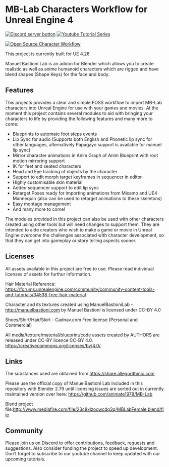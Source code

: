# MB-Lab Characters Workflow for Unreal Engine 4
<!-- BADGES/ -->
<span class="badge-discord"><a href="https://discord.gg/CmgdEvw" title="Join on discord"><img src="https://img.shields.io/badge/Discord-Join-768ADC.svg?logo=discord&longCache=true&style=popout-square" alt="Discord server button" /></a></span>
<span class="badge-youtube"><a href="https://www.youtube.com/playlist?list=PLLvF6v7RGOO-vhMVYnNXfK2rdCiuRx3E-" title="Watch Tutorial Series"><img src="https://img.shields.io/badge/Tutorial-Series-F40000.svg?logo=youtube&longCache=true&style=popout-square" alt="Youtube Tutorial Series" /></a></span>

[![Open Source Character Workflow](https://img.youtube.com/vi/ymRISBoV2Zg/0.jpg)](https://www.youtube.com/watch?v=ymRISBoV2Zg)

This project is currently built for UE 4.26

Manuel Bastioni Lab is an addon for Blender which allows you to create realistic as well as anime humanoid characters which are rigged and have blend shapes (Shape Keys) for the face and body. 

## Features
This projects provides a clear and simple FOSS workflow to import MB-Lab characters into Unreal Engine for use with your games and movies. At the moment this project contains several modules to aid with bringing your characters to life by providing the following features and many more to come:
- Blueprints to automate foot steps events
- Lip Sync for audio (Supports both English and Phonetic lip sync for other languages, alternatively Papagayo support is available for manuel lip sync)
- Mirror character animations in Anim Graph of Anim Blueprint with root motion mirroring support
- IK for feet and seated characters
- Head and Eye tracking of objects by the character
- Support to edit morph target keyframes in sequencer in editor
- Highly customisable skin material
- Added sequencer support to edit lip sync
- Retarget Poses ready for importing animations from Mixamo and UE4 Mannequin (also can be used to retarget animations to these skeletons)
- Easy montage management
- And many more to come!

The modules provided in this project can also be used with other characters created using other tools but will need changes to support them. They are intended to aide creators who wish to make a game or movie in Unreal Engine overcome 
the challenges associated with character development, so that they can get into gameplay or story telling aspects sooner.

## Licenses
All assets available in this project are free to use. Please read individual licenses of assets for furthur information.

Hair Material Reference: https://forums.unrealengine.com/community/community-content-tools-and-tutorials/34538-free-hair-material

Character and its textures created using ManuelBastioniLab - http://manuelbastioni.com by Manuel Bastioni is licensed under CC-BY 4.0

Shoes/Shirt/Hair/Skirt - Cadnav.com Free license (Personal and Commercial)

All media/texture/material/blueprint/code assets created by AUTHORS are released under CC-BY licence CC-BY 4.0.
https://creativecommons.org/licenses/by/4.0/
## Links
The substances used are obtained from https://share.allegorithmic.com 

Please use the official copy of ManuelBastioni Lab included in this repository with Blender 2.79 until licensing issues are sorted out in currently maintained version over here: https://github.com/animate1978/MB-Lab

Blend project file:http://www.mediafire.com/file/23c8xlzoowcdq3q/MBLabFemale.blend/file
## Community
Please join us on Discord to offer contributions, feedback, requests and suggestions. Also consider funding the project to speed up development. Don't forget to subscribe to our youtube channel to keep updated with our upcoming tutorials.
